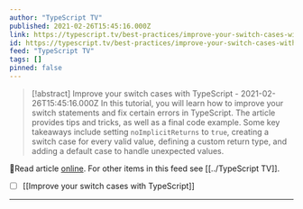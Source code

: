 ```yaml
---
author: "TypeScript TV"
published: 2021-02-26T15:45:16.000Z
link: https://typescript.tv/best-practices/improve-your-switch-cases-with-typescript/
id: https://typescript.tv/best-practices/improve-your-switch-cases-with-typescript/
feed: "TypeScript TV"
tags: []
pinned: false
---
```

> [!abstract] Improve your switch cases with TypeScript - 2021-02-26T15:45:16.000Z
> In this tutorial, you will learn how to improve your switch statements and fix certain errors in TypeScript. The article provides tips and tricks, as well as a final code example. Some key takeaways include setting `noImplicitReturns` to `true`, creating a switch case for every valid value, defining a custom return type, and adding a default case to handle unexpected values.

🔗Read article [online](https://typescript.tv/best-practices/improve-your-switch-cases-with-typescript/). For other items in this feed see [[../TypeScript TV]].

- [ ] [[Improve your switch cases with TypeScript]]
- - -

